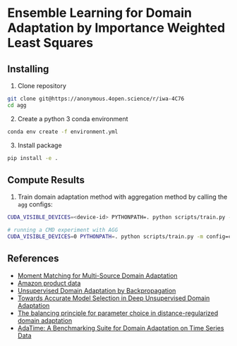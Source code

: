 # Ensemble Learning for Domain Adaptation by Importance Weighted Least Squares

## Installing

1. Clone repository
```bash
git clone git@https://anonymous.4open.science/r/iwa-4C76
cd agg
```

2. Create a python 3 conda environment
```bash
conda env create -f environment.yml
```

3. Install package
```bash
pip install -e .
```

## Compute Results

1. Train domain adaptation method with aggregation method by calling the `agg` configs:
```bash
CUDA_VISIBLE_DEVICES=<device-id> PYTHONPATH=. python scripts/train.py -m config=configs/<your-agg-config>.json experiment_name=<name> seed=<seeds>
```
```bash
# running a CMD experiment with AGG
CUDA_VISIBLE_DEVICES=0 PYTHONPATH=. python scripts/train.py -m config=configs/config.twinmoons_agg_cmd.json experiment_name=twinmoons_agg_cmd seed=1,2,3,4,5
```


## References

* [Moment Matching for Multi-Source Domain Adaptation](http://ai.bu.edu/M3SDA/)
* [Amazon product data](https://jmcauley.ucsd.edu/data/amazon/)
* [Unsupervised Domain Adaptation by Backpropagation](https://github.com/fungtion/DANN)
* [Towards Accurate Model Selection in Deep Unsupervised Domain Adaptation](https://github.com/thuml/Deep-Embedded-Validation)
* [The balancing principle for parameter choice in distance-regularized domain adaptation](https://github.com/Xpitfire/bpda)
* [AdaTime: A Benchmarking Suite for Domain Adaptation on Time Series Data](https://github.com/emadeldeen24/AdaTime)


